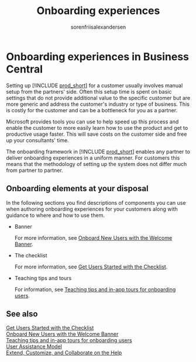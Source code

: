 ﻿---
title: Onboarding experiences
description: As a partner, you can get your customers up to speed in a hurry with the right onboarding story. Learn about checklists and teaching tips in the onboarding framework.
author: sorenfriisalexandersen
ms.custom: na
ms.reviewer: edupont
ms.topic: article
ms.service: "dynamics365-business-central"
ms.date: 04/01/2021
ms.author: soalex
---

# Onboarding experiences in Business Central

Setting up [!INCLUDE [prod_short](../includes/prod_short.md)] for a customer usually involves manual setup from the partners' side. Often this setup time is spent on basic settings that do not provide additional value to the specific customer but are more generic and address the customer's industry or type of business. This is costly for the customer and can be a bottleneck for you as a partner.

Microsoft provides tools you can use to help speed up this process and enable the customer to more easily learn how to use the product and get to productive usage faster. This will save costs on the customer side and free up your consultants' time.

The onboarding framework in [!INCLUDE [prod_short](../includes/prod_short.md)] enables any partner to deliver onboarding experiences in a uniform manner. For customers this means that the methodology of setting up the system does not differ much from partner to partner.

## Onboarding elements at your disposal

In the following sections you find descriptions of components you can use when authoring onboarding experiences for your customers along with guidance to where and how to use them.

- Banner

  For more information, see [Onboard New Users with the Welcome Banner](onboarding-welcome-banner.md).  
- The checklist

  For more information, see [Get Users Started with the Checklist](onboarding-checklist.md).  
- Teaching tips and tours

  For information, see [Teaching tips and in-app tours for onboarding users](onboarding-teaching-tips-tours.md).  

## See also

[Get Users Started with the Checklist](onboarding-checklist.md)  
[Onboard New Users with the Welcome Banner](onboarding-welcome-banner.md)  
[Teaching tips and in-app tours for onboarding users](onboarding-teaching-tips-tours.md)  
[User Assistance Model](../user-assistance.md)  
[Extend, Customize, and Collaborate on the Help](../help/contributor-guide.md)  
